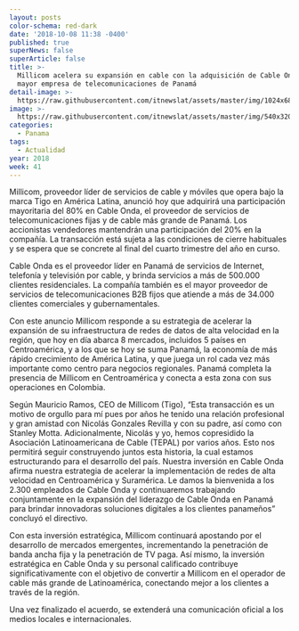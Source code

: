 ```yaml
---
layout: posts
color-schema: red-dark
date: '2018-10-08 11:38 -0400'
published: true
superNews: false
superArticle: false
title: >-
  Millicom acelera su expansión en cable con la adquisición de Cable Onda, la
  mayor empresa de telecomunicaciones de Panamá
detail-image: >-
  https://raw.githubusercontent.com/itnewslat/assets/master/img/1024x680/CableOnda-g.jpg
image: >-
  https://raw.githubusercontent.com/itnewslat/assets/master/img/540x320/CableOnda-p.jpg
categories:
  - Panama
tags:
  - Actualidad
year: 2018
week: 41  
---
```

Millicom, proveedor líder de servicios de cable y móviles que opera bajo la marca Tigo en América Latina, anunció hoy que adquirirá una participación mayoritaria del 80% en Cable Onda, el proveedor de servicios de telecomunicaciones fijas y de cable más grande de Panamá. Los accionistas vendedores mantendrán una participación del 20% en la compañía. La transacción está sujeta a las condiciones de cierre habituales y se espera que se concrete al final del cuarto trimestre del año en curso.

Cable Onda es el proveedor líder en Panamá de servicios de Internet, telefonía y televisión por cable, y brinda servicios a más de 500.000 clientes residenciales.  La compañía también es el mayor proveedor de servicios de telecomunicaciones B2B fijos que atiende a más de 34.000 clientes comerciales y gubernamentales.  

Con este anuncio Millicom responde a su estrategia de acelerar la expansión de su infraestructura de redes de datos de alta velocidad en la región, que hoy en día abarca 8 mercados, incluidos 5 países en Centroamérica, y a los que se hoy se suma Panamá, la economía de más rápido crecimiento de América Latina, y que juega un rol cada vez más importante como centro para negocios regionales.  Panamá completa la presencia de Millicom en Centroamérica y conecta a esta zona con sus operaciones en Colombia.

Según Mauricio Ramos, CEO de Millicom (Tigo), “Esta transacción es un motivo de orgullo para mí pues por años he tenido una relación profesional y gran amistad con Nicolás Gonzales Revilla y con su padre, así como con Stanley Motta. Adicionalmente, Nicolás y yo, hemos copresidido la Asociación Latinoamericana de Cable (TEPAL) por varios años. Esto nos permitirá seguir construyendo juntos esta historia, la cual estamos estructurando para el desarrollo del país.  Nuestra inversión en Cable Onda afirma nuestra estrategia de acelerar la implementación de redes de alta velocidad en Centroamérica y Suramérica.  Le damos la bienvenida a los 2.300 empleados de Cable Onda y continuaremos trabajando conjuntamente en la expansión del liderazgo de Cable Onda en Panamá para brindar innovadoras soluciones digitales a los clientes panameños” concluyó el directivo.

Con esta inversión estratégica, Millicom continuará apostando por el desarrollo de mercados emergentes, incrementando la penetración de banda ancha fija y la penetración de TV paga. Así mismo, la inversión estratégica en Cable Onda y su personal calificado contribuye significativamente con el objetivo de convertir a Millicom en el operador de cable más grande de Latinoamérica, conectando mejor a los clientes a través de la región.

Una vez finalizado el acuerdo, se extenderá una comunicación oficial a los medios locales e internacionales.
